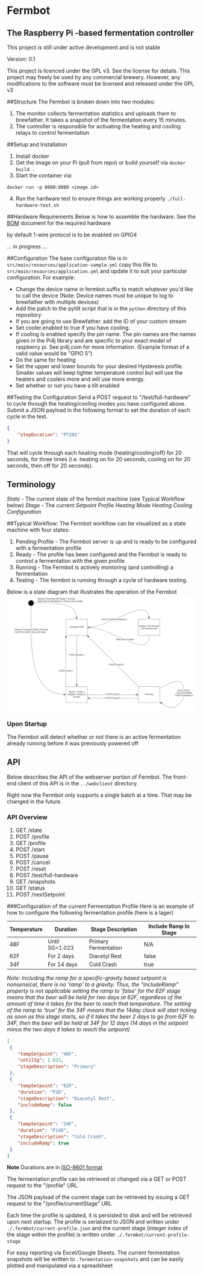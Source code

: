 # Fermbot
## The Raspberry Pi -based fermentation controller

This project is still under active development and is not stable

Version: 0.1

This project is licenced under the GPL v3. See the license for details. This project may freely be used by any commercial
brewery. However, any modifications to the software must be licensed and released under the GPL v3

##Structure
The Fermbot is broken down into two modules:
1. The monitor collects fermentation statistics and uploads them to brewfather. It takes a snapshot of the fermentation
   every 15 minutes.
2. The controller is responsible for activating the heating and cooling relays to control fermentation

##Setup and Installation
1. Install docker
2. Get the image on your Pi (pull from repo) or build yourself via `docker build .`
3. Start the container via:
```
docker run -p 8080:8080 <image id>
```
4. Run the hardware test to ensure things are working properly `./full-hardware-test.sh`


##Hardware Requirements
Below is how to assemble the hardware. See the [BOM](BOM.md) document for the required hardware

by default 1-wire protocol is to be enabled on GPIO4

... in progress ...

##Configuration
The base configuration file is in `src/main/resources/application-sample.yml` copy this file to `src/main/resources/application.yml` and update it to suit your particular configuration. For example:
- Change the device name in fermbot.suffix to match whatever you'd like to call the device (Note: Device names must be unique to log to brewfather with multiple devices)
- Add the patch to the pytilt script that is in the `python` directory of this repository
- If you are going to use Brewfather. add the ID of your custom stream
- Set cooler.enabled to true if you have cooling.
- If cooling is enabled specify the pin name. The pin names are the names given in the Pi4j library and are specific to your exact model of raspberry pi. See pi4j.com for more information. (Example format of a valid value would be "GPIO 5")
- Do the same for heating
- Set the upper and lower bounds for your desired Hysteresis profile. Smaller values will keep tighter temperature control but will use the heaters and coolers more and will use more energy.
- Set whether or not you have a tilt enabled

##Testing the Configuration
Send a POST request to "/test/full-hardware" to cycle through the heating/cooling modes you have configured above. Submit a JSON payload in the following format to set the duration of each cycle in the test.
```json
{
    "stepDuration": "PT20S"
}
```

That will cycle through each heating mode (heating/cooling/off) for 20 seconds, for three times (i.e. heating on for 20 seconds, cooling on for 20 seconds, then off for 20 seconds).

## Terminology
*State* - The current state of the fermbot machine (see Typical Workflow below)
*Stage* - The current
*Setpoint*
*Profile* 
*Heating Mode*
*Heating Cooling Configuration*

##Typical Workflow:
The Fermbot workflow can be visualized as a state machine with four states:
1. Pending Profile - The Fermbot server is up and is ready to be configured with a fermentation profile
2. Ready - The profile has been configured and the Fermbot is ready to control a fermentation with the given profile
3. Running - The Fermbot is actively montoring (and controlling) a fermentation
4. Testing - The fermbot is running through a cycle of hardware testing.

Below is a state diagram that illustrates the operation of the Fermbot
![Alt text](fermbot-state-diagram.svg)

### Upon Startup
The Fermbot will detect whether or not there is an active fermentation already running before it was previously powered off

## API
Below describes the API of the webserver portion of Fermbot. The front-end client of this API is in the `../webclient` directory.

Right now the Fermbot only supports a single batch at a time. That may be changed in the future.

### API Overview
1. GET /state
2. POST /profile
3. GET /profile
4. POST /start
5. POST /pause
6. POST /cancel
7. POST /reset
8. POST /test/full-hardware
9. GET /snapshots
10. GET /status
11. POST /nextSetpoint


###Configuration of the current Fermentation Profile
Here is an example of how to configure the following fermentation profile (here is a lager)

|Temperature |Duration        |Stage Description   |Include Ramp In Stage |
|------------|----------------|--------------------|----------------------|
|48F         |Until SG=1.023  |Primary Fermentation|N/A                   |
|62F         |For 2 days      |Diacetyl Rest       |false                 |
|34F         |For 14 days     |Cold Crash          |true                  |

*Note: Including the ramp for a specific-gravity based setpoint is nonsensical, there is no 'ramp' to a gravity. Thus, the "includeRamp" property is not applicable
setting the ramp to 'false' for the 62F stage means that the beer will be held for two days at 62F, regardless of the amount of time it takes for the beer to reach that temperature.
The setting of the ramp to 'true' for the 34F means that the 14day clock will start ticking as soon as this stage starts, so if it takes the beer 2 days to go from 62F to 34F, then
the beer will be held at 34F for 12 days (14 days in the setpoint minus the two days it takes to reach the setpoint)*

```json
[
 {
	"tempSetpoint": "48F",
	"untilSg": 1.023,
	"stageDescription": "Primary"
 },
 {
	"tempSetpoint": "62F",
	"duration": "P2D", 
	"stageDescription": "Diacetyl Rest",
	"includeRamp": false 
 },
 {
	"tempSetpoint": "34F",
	"duration": "P14D",
	"stageDescription": "Cold Crash",
	"includeRamp": true
 }
]
```
**Note** Durations are in [ISO-8601 format]("https://www.digi.com/resources/documentation/digidocs/90001437-13/reference/r_iso_8601_duration_format.htm")

The fermentation profile can be retrieved or changed via a GET or POST request to the "/profile" URL.

The JSON payload of the current stage can be retrieved by issuing a GET request to the "/profile/currentStage" URL

Each time the profile is updated, it is persisted to disk and will be retrieved upon next startup. The profile is serialized to JSON and written under 
`./.fermbot/current-profile.json` and the current stage (integer index of the stage within the profile) is written under
`./.fermbot/current-profile-stage`

For easy reporting via Excel/Google Sheets. The current fermentation snapshots will be written to `.fermentation-snapshots` and can be easily plotted and manipulated via a spreadsheet
